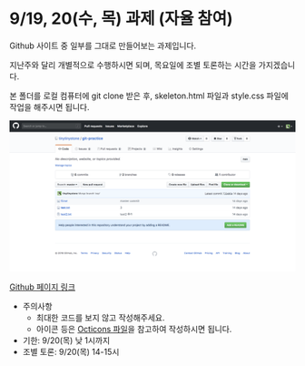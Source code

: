 # 9/19, 20(수, 목) 과제 (자율 참여)

Github 사이트 중 일부를 그대로 만들어보는 과제입니다.

지난주와 달리 개별적으로 수행하시면 되며, 목요일에 조별 토론하는 시간을 가지겠습니다.

본 폴더를 로컬 컴퓨터에 git clone 받은 후, skeleton.html 파일과 style.css 파일에 작업을 해주시면 됩니다.

![Github 스크린샷 파일](./github-screenshot.png)

[Github 페이지 링크](https://github.com/tinytinystone/git-practice)

- 주의사항
  * 최대한 코드를 보지 않고 작성해주세요.
  * 아이콘 등은 [Octicons 파일](https://octicons.github.com/)을 참고하여 작성하시면 됩니다.
- 기한: 9/20(목) 낮 1시까지
- 조별 토론: 9/20(목) 14-15시